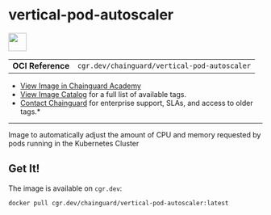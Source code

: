 <!--monopod:start-->
# vertical-pod-autoscaler

<!--url:start-->
<a href="https://github.com/kubernetes/autoscaler/tree/master/vertical-pod-autoscaler">
<!--logo:start-->
  <img src="https://storage.googleapis.com/chainguard-academy/logos/vertical-pod-autoscaler/logo.svg" width="36px" height="36px" />
<!--logo:end-->
</a>
<!--url:end-->

| | |
| - | - |
| **OCI Reference** | `cgr.dev/chainguard/vertical-pod-autoscaler` |

* [View Image in Chainguard Academy](https://edu.chainguard.dev/chainguard/chainguard-images/reference/vertical-pod-autoscaler/overview/)
* [View Image Catalog](https://console.enforce.dev/images/catalog) for a full list of available tags.
* [Contact Chainguard](https://www.chainguard.dev/chainguard-images) for enterprise support, SLAs, and access to older tags.*
---
<!--monopod:end-->

<!--overview:start-->
Image to automatically adjust the amount of CPU and memory requested by pods running in the Kubernetes Cluster
<!--overview:end-->

<!--getting:start-->
## Get It!
The image is available on `cgr.dev`:

```
docker pull cgr.dev/chainguard/vertical-pod-autoscaler:latest
```
<!--getting:end-->

<!--body:start-->
<!--body:end-->

